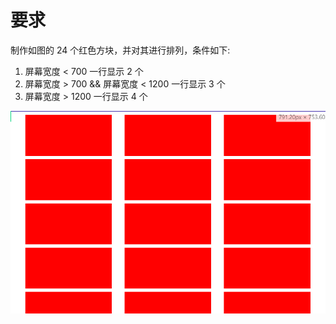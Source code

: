 # 要求

制作如图的 24 个红色方块，并对其进行排列，条件如下:

1. 屏幕宽度 < 700 一行显示 2 个
2. 屏幕宽度 > 700 && 屏幕宽度 < 1200 一行显示 3 个
3. 屏幕宽度 > 1200 一行显示 4 个

![](md-img/2022-08-25-16-00-46.png)

